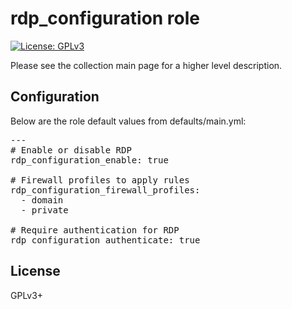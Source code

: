 # rdp_configuration role

[![License: GPLv3](https://img.shields.io/badge/license-GPLv3-brightgreen.svg)](https://www.gnu.org/licenses/gpl-3.0)

Please see the collection main page for a higher level description.

## Configuration

Below are the role default values from defaults/main.yml:

<pre>
---
# Enable or disable RDP
rdp_configuration_enable: true

# Firewall profiles to apply rules
rdp_configuration_firewall_profiles:
  - domain
  - private

# Require authentication for RDP
rdp_configuration_authenticate: true
</pre>

## License

GPLv3+
